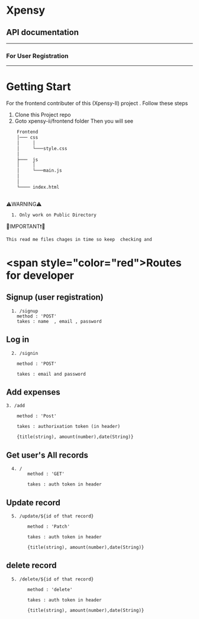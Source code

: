 # Xpensy

## API documentation
---
### For User Registration

----

# Getting Start 
For the frontend contributer of this (Xpensy-II) project . Follow these steps
1. Clone this Project repo
1. Goto xpensy-ii/frontend folder Then you will see

```bash
    Frontend
    │─── css
    │     │       
    │     └───style.css
    │      
    ├───  js  
    │     │ 
    │     └───main.js
    │     
    │ 
    └──── index.html
    
```

⚠️WARNING⚠️

      1. Only work on Public Directory


🔴IMPORTANT❗🔴
    
    This read me files chages in time so keep  checking and 


# <span style="color="red">**Routes for developer**</span>

## Signup (user registration)

      1. /signup    
        method : 'POST'
        takes : name  , email , password


## Log in

      2. /signin 

        method : 'POST'

        takes : email and password

## Add  expenses

    3. /add
   
        method : 'Post'
        
        takes : authorixation token (in header)

        {title(string), amount(number),date(String)}

##  Get user's All records

      4. /
            method : 'GET'

            takes : auth token in header

## Update record

      5. /update/${id of that record}

            method : 'Patch'

            takes : auth token in header

            {title(string), amount(number),date(String)}

## delete  record

      5. /delete/${id of that record}

            method : 'delete'

            takes : auth token in header

            {title(string), amount(number),date(String)}